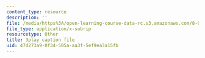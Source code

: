 ```yaml
---
content_type: resource
description: ''
file: /media/https%3A/open-learning-course-data-rc.s3.amazonaws.com/8-03sc-physics-iii-vibrations-and-waves-fall-2016/47d273a90f34505aaa3f5ef9ea3a15fb_FCFpaKcpuXQ.vtt
file_type: application/x-subrip
resourcetype: Other
title: 3play caption file
uid: 47d273a9-0f34-505a-aa3f-5ef9ea3a15fb
---
```

